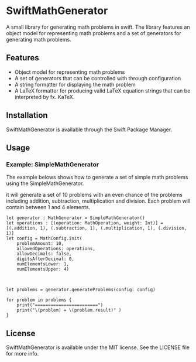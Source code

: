 # SwiftMathGenerator

A small library for generating math problems in swift. The library features an object model for representing math problems and a set of generators for generating math problems. 


## Features
* Object model for representing math problems
* A set of generators that can be controlled with through configuration
* A string formatter for displaying the math problem
* A LaTeX formatter for producing valid LaTeX equation strings that can be interpreted by fx. KaTeX.

## Installation
SwiftMathGenerator is available through the Swift Package Manager.

## Usage

### Example: SimpleMathGenerator

The example belows shows how to generate a set of simple math problems using the SimpleMathGenerator. 

it will generate a set of 10 problems with an even chance of the problems including addition, subtraction, multiplication and division. Each problem will contain between 1 and 4 elements.

```
let generator : MathGenerator = SimpleMathGenerator()
let operations : [(operation: MathOperation, weight: Int)] = [(.addition, 1), (.subtraction, 1), (.multiplication, 1), (.division, 1)]
let config = MathConfig.init(
    problemAmount: 10,
    allowedOperations: operations,
    allowDecimals: false,
    digitsAfterDecimal: 0,
    numElementsLower: 1,
    numElementsUpper: 4)



let problems = generator.generateProblems(config: config)

for problem in problems {
    print("========================")
    print("\(problem) = \(problem.result)" )
}
```

## License 

SwiftMathGenerator is available under the MIT license. See the LICENSE file for more info.



